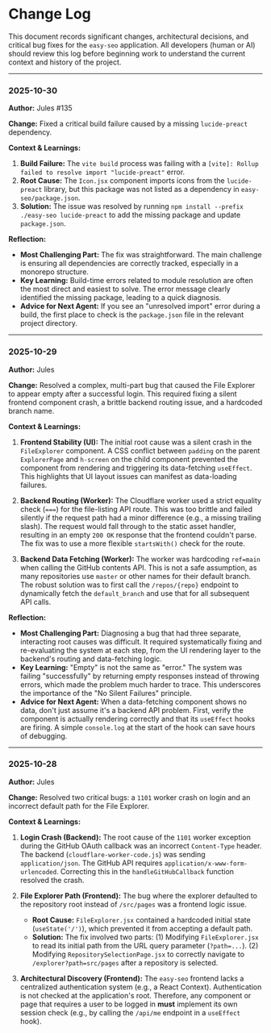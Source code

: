 # Change Log

This document records significant changes, architectural decisions, and critical bug fixes for the `easy-seo` application. All developers (human or AI) should review this log before beginning work to understand the current context and history of the project.

---

### **2025-10-30**

**Author:** Jules #135

**Change:** Fixed a critical build failure caused by a missing `lucide-preact` dependency.

**Context & Learnings:**

1.  **Build Failure:** The `vite build` process was failing with a `[vite]: Rollup failed to resolve import "lucide-preact"` error.
2.  **Root Cause:** The `Icon.jsx` component imports icons from the `lucide-preact` library, but this package was not listed as a dependency in `easy-seo/package.json`.
3.  **Solution:** The issue was resolved by running `npm install --prefix ./easy-seo lucide-preact` to add the missing package and update `package.json`.

**Reflection:**

*   **Most Challenging Part:** The fix was straightforward. The main challenge is ensuring all dependencies are correctly tracked, especially in a monorepo structure.
*   **Key Learning:** Build-time errors related to module resolution are often the most direct and easiest to solve. The error message clearly identified the missing package, leading to a quick diagnosis.
*   **Advice for Next Agent:** If you see an "unresolved import" error during a build, the first place to check is the `package.json` file in the relevant project directory.

---

### **2025-10-29**

**Author:** Jules

**Change:** Resolved a complex, multi-part bug that caused the File Explorer to appear empty after a successful login. This required fixing a silent frontend component crash, a brittle backend routing issue, and a hardcoded branch name.

**Context & Learnings:**

1.  **Frontend Stability (UI):** The initial root cause was a silent crash in the `FileExplorer` component. A CSS conflict between `padding` on the parent `ExplorerPage` and `h-screen` on the child component prevented the component from rendering and triggering its data-fetching `useEffect`. This highlights that UI layout issues can manifest as data-loading failures.

2.  **Backend Routing (Worker):** The Cloudflare worker used a strict equality check (`===`) for the file-listing API route. This was too brittle and failed silently if the request path had a minor difference (e.g., a missing trailing slash). The request would fall through to the static asset handler, resulting in an empty `200 OK` response that the frontend couldn't parse. The fix was to use a more flexible `startsWith()` check for the route.

3.  **Backend Data Fetching (Worker):** The worker was hardcoding `ref=main` when calling the GitHub contents API. This is not a safe assumption, as many repositories use `master` or other names for their default branch. The robust solution was to first call the `/repos/{repo}` endpoint to dynamically fetch the `default_branch` and use that for all subsequent API calls.

**Reflection:**

*   **Most Challenging Part:** Diagnosing a bug that had three separate, interacting root causes was difficult. It required systematically fixing and re-evaluating the system at each step, from the UI rendering layer to the backend's routing and data-fetching logic.
*   **Key Learning:** "Empty" is not the same as "error." The system was failing "successfully" by returning empty responses instead of throwing errors, which made the problem much harder to trace. This underscores the importance of the "No Silent Failures" principle.
*   **Advice for Next Agent:** When a data-fetching component shows no data, don't just assume it's a backend API problem. First, verify the component is actually rendering correctly and that its `useEffect` hooks are firing. A simple `console.log` at the start of the hook can save hours of debugging.

---

### **2025-10-28**

**Author:** Jules

**Change:** Resolved two critical bugs: a `1101` worker crash on login and an incorrect default path for the File Explorer.

**Context & Learnings:**

1.  **Login Crash (Backend):** The root cause of the `1101` worker exception during the GitHub OAuth callback was an incorrect `Content-Type` header. The backend (`cloudflare-worker-code.js`) was sending `application/json`. The GitHub API requires `application/x-www-form-urlencoded`. Correcting this in the `handleGitHubCallback` function resolved the crash.

2.  **File Explorer Path (Frontend):** The bug where the explorer defaulted to the repository root instead of `/src/pages` was a frontend logic issue.
    *   **Root Cause:** `FileExplorer.jsx` contained a hardcoded initial state (`useState('/')`), which prevented it from accepting a default path.
    *   **Solution:** The fix involved two parts: (1) Modifying `FileExplorer.jsx` to read its initial path from the URL query parameter (`?path=...`). (2) Modifying `RepositorySelectionPage.jsx` to correctly navigate to `/explorer?path=src/pages` after a repository is selected.

3.  **Architectural Discovery (Frontend):** The `easy-seo` frontend lacks a centralized authentication system (e.g., a React Context). Authentication is not checked at the application's root. Therefore, any component or page that requires a user to be logged in **must** implement its own session check (e.g., by calling the `/api/me` endpoint in a `useEffect` hook).
